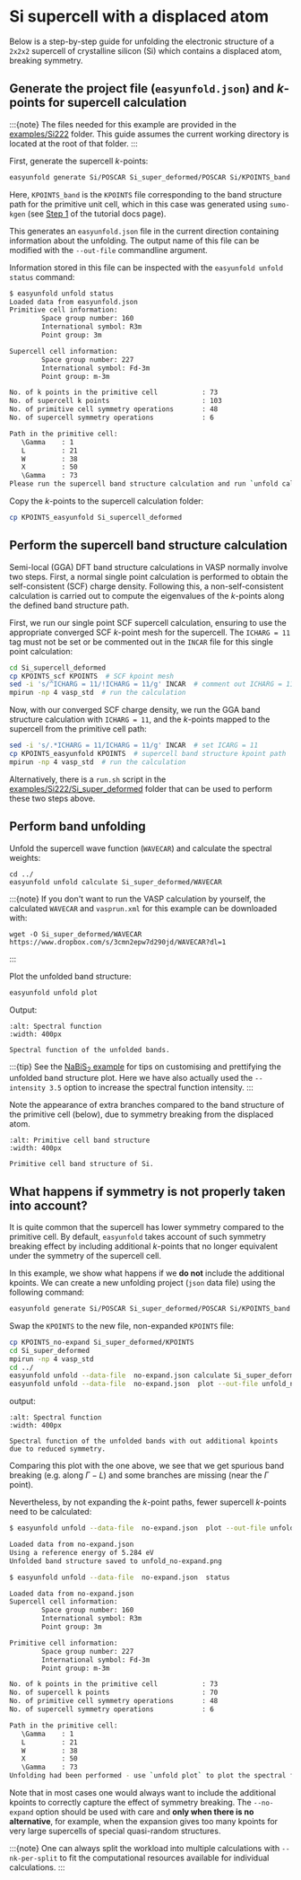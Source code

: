 # Si supercell with a displaced atom

Below is a step-by-step guide for unfolding the electronic structure of a `2x2x2` supercell of 
crystalline silicon (Si) which contains a displaced atom, breaking symmetry.

## Generate the project file (`easyunfold.json`) and _k_-points for supercell calculation

:::{note} 
The files needed for this example are provided in the 
[examples/Si222](https://github.com/SMTG-UCL/easyunfold/tree/main/examples/Si222) folder. This 
guide assumes the current working directory is located at the root of that folder.
:::

First, generate the supercell _k_-points:

```bash
easyunfold generate Si/POSCAR Si_super_deformed/POSCAR Si/KPOINTS_band
```

Here, `KPOINTS_band` is the `KPOINTS` file corresponding to the band structure path for the primitive 
unit cell, which in this case was generated using `sumo-kgen` (see [Step 1](
https://smtg-ucl.github.io/easyunfold/guide.html#step-1-generate-the-kpoints-path-of-the-primitive-cell) 
of the tutorial docs page).

This generates an  `easyunfold.json` file in the current direction containing information about the 
unfolding. The output name of this file can be modified with the `--out-file` commandline argument.

Information stored in this file can be inspected with the `easyunfold unfold status` command:

```bash
$ easyunfold unfold status
Loaded data from easyunfold.json
Primitive cell information:
        Space group number: 160
        International symbol: R3m
        Point group: 3m

Supercell cell information:
        Space group number: 227
        International symbol: Fd-3m
        Point group: m-3m

No. of k points in the primitive cell           : 73
No. of supercell k points                       : 103
No. of primitive cell symmetry operations       : 48
No. of supercell symmetry operations            : 6

Path in the primitive cell:
   \Gamma    : 1    
   L         : 21   
   W         : 38   
   X         : 50   
   \Gamma    : 73   
Please run the supercell band structure calculation and run `unfold calculate`.
```

Copy the _k_-points to the supercell calculation folder:

```bash
cp KPOINTS_easyunfold Si_supercell_deformed
```

## Perform the supercell band structure calculation

Semi-local (GGA) DFT band structure calculations in VASP normally involve two steps. First, a normal 
single point calculation is performed to obtain the self-consistent (SCF) charge density. Following 
this, a non-self-consistent calculation is carried out to compute the eigenvalues of the _k_-points 
along the defined band structure path.

First, we run our single point SCF supercell calculation, ensuring to use the appropriate converged SCF 
_k_-point mesh for the supercell. The `ICHARG = 11` tag must not be set or be commented out in the `INCAR` 
file for this single point calculation:

```bash
cd Si_supercell_deformed
cp KPOINTS_scf KPOINTS  # SCF kpoint mesh
sed -i 's/^ICHARG = 11/!ICHARG = 11/g' INCAR  # comment out ICHARG = 11
mpirun -np 4 vasp_std  # run the calculation
```

Now, with our converged SCF charge density, we run the GGA band structure calculation with `ICHARG = 11`, 
and the _k_-points mapped to the supercell from the primitive cell path:

```bash
sed -i 's/.*ICHARG = 11/ICHARG = 11/g' INCAR  # set ICARG = 11
cp KPOINTS_easyunfold KPOINTS  # supercell band structure kpoint path
mpirun -np 4 vasp_std  # run the calculation
```

Alternatively, there is a `run.sh` script in the 
[examples/Si222/Si_super_deformed](https://github.com/SMTG-UCL/easyunfold/tree/main/examples/Si222/Si_super_deformed) 
folder that can be used to perform these two steps above.

## Perform band unfolding

Unfold the supercell wave function (`WAVECAR`) and calculate the spectral weights:

```
cd ../
easyunfold unfold calculate Si_super_deformed/WAVECAR
```

:::{note} 
If you don't want to run the VASP calculation by yourself, the calculated `WAVECAR` and `vasprun.xml` 
for this example can be downloaded with:

```
wget -O Si_super_deformed/WAVECAR https://www.dropbox.com/s/3cmn2epw7d290jd/WAVECAR?dl=1
```
:::

Plot the unfolded band structure:

```bash
easyunfold unfold plot
```


Output:

```{figure} ../../examples/Si222/unfold.png
:alt: Spectral function
:width: 400px

Spectral function of the unfolded bands.
```

:::{tip} 
See the [NaBiS<sub>2</sub> example](https://smtg-ucl.github.io/easyunfold/examples/example_nabis2.html) for tips on 
customising and prettifying the unfolded band structure plot. Here we have also actually used the `--intensity 3.5` 
option to increase the spectral function intensity.
:::

Note the appearance of extra branches compared to the band structure of the primitive cell (below), due 
to symmetry breaking from the displaced atom.

```{figure} ../../examples/Si222/band.png
:alt: Primitive cell band structure
:width: 400px

Primitive cell band structure of Si.
```

## What happens if symmetry is not properly taken into account?

It is quite common that the supercell has lower symmetry compared to the primitive cell. 
By default, `easyunfold` takes account of such symmetry breaking effect by including
additional _k_-points that no longer equivalent under the symmetry of the supercell cell.

In this example, we show what happens if we **do not** include the additional kpoints.
We can create a new unfolding project (`json` data file) using the following command:

```bash
easyunfold generate Si/POSCAR Si_super_deformed/POSCAR Si/KPOINTS_band --no-expand --out-file no-expand.json
```

Swap the `KPOINTS` to the new file, non-expanded `KPOINTS` file:

```bash
cp KPOINTS_no-expand Si_super_deformed/KPOINTS
cd Si_super_deformed
mpirun -np 4 vasp_std
cd ../
easyunfold unfold --data-file  no-expand.json calculate Si_super_deformed/WAVECAR
easyunfold unfold --data-file  no-expand.json  plot --out-file unfold_no-expand.png --intensity 3.5
```

output:

```{figure} ../../examples/Si222/unfold_no-expand.png
:alt: Spectral function
:width: 400px

Spectral function of the unfolded bands with out additional kpoints due to reduced symmetry.
```

Comparing this plot with the one above, we see that we get spurious band breaking (e.g. along $\Gamma - L$)
and some branches are missing (near the $\Gamma$ point).

Nevertheless, by not expanding the _k_-point paths, fewer supercell _k_-points need to be calculated:
 
```bash
$ easyunfold unfold --data-file  no-expand.json  plot --out-file unfold_no-expand.png

Loaded data from no-expand.json
Using a reference energy of 5.284 eV
Unfolded band structure saved to unfold_no-expand.png

$ easyunfold unfold --data-file  no-expand.json  status

Loaded data from no-expand.json
Supercell cell information:
        Space group number: 160
        International symbol: R3m
        Point group: 3m

Primitive cell information:
        Space group number: 227
        International symbol: Fd-3m
        Point group: m-3m

No. of k points in the primitive cell           : 73
No. of supercell k points                       : 70
No. of primitive cell symmetry operations       : 48
No. of supercell symmetry operations            : 6

Path in the primitive cell:
   \Gamma    : 1    
   L         : 21   
   W         : 38   
   X         : 50   
   \Gamma    : 73   
Unfolding had been performed - use `unfold plot` to plot the spectral function.
```

Note that in most cases one would always want to include the additional kpoints to correctly capture the effect of symmetry breaking.
The `--no-expand` option should be used with care and **only when there is no alternative**,
for example, 
when the expansion gives too many kpoints for very large supercells of special quasi-random structures.

:::{note}
One can always split the workload into multiple calculations with `--nk-per-split` to fit the computational resources available for individual calculations.
:::
